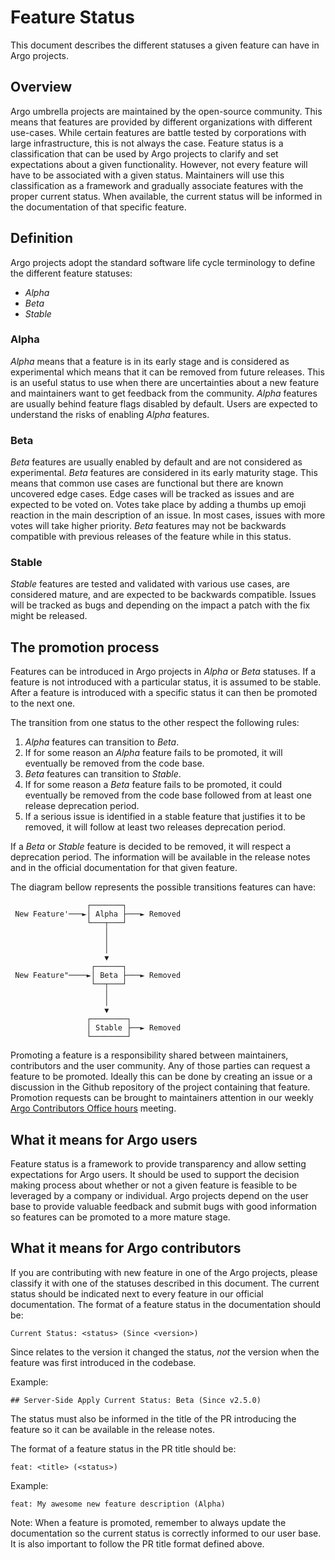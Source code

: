 # Feature Status

This document describes the different statuses a given feature can
have in Argo projects.

## Overview

Argo umbrella projects are maintained by the open-source community.
This means that features are provided by different organizations with
different use-cases. While certain features are battle tested by
corporations with large infrastructure, this is not always the case.
Feature status is a classification that can be used by Argo projects
to clarify and set expectations about a given functionality. However,
not every feature will have to be associated with a given status.
Maintainers will use this classification as a framework and gradually
associate features with the proper current status. When available, the
current status will be informed in the documentation of that specific
feature.

## Definition

Argo projects adopt the standard software life cycle terminology to
define the different feature statuses:

- _Alpha_
- _Beta_
- _Stable_

### Alpha

_Alpha_ means that a feature is in its early stage and is considered
as experimental which means that it can be removed from future
releases. This is an useful status to use when there are uncertainties
about a new feature and maintainers want to get feedback from the
community. _Alpha_ features are usually behind feature flags disabled
by default. Users are expected to understand the risks of enabling
_Alpha_ features.

### Beta

_Beta_ features are usually enabled by default and are not considered
as experimental. _Beta_ features are considered in its early maturity
stage. This means that common use cases are functional but there are
known uncovered edge cases. Edge cases will be tracked as issues and
are expected to be voted on. Votes take place by adding a thumbs up
emoji reaction in the main description of an issue. In most cases,
issues with more votes will take higher priority. _Beta_ features may
not be backwards compatible with previous releases of the feature
while in this status.

### Stable

_Stable_ features are tested and validated with various use cases, are
considered mature, and are expected to be backwards compatible. Issues
will be tracked as bugs and depending on the impact a patch with the
fix might be released.

## The promotion process

Features can be introduced in Argo projects in _Alpha_ or _Beta_
statuses. If a feature is not introduced with a particular status,
it is assumed to be stable. After a feature is introduced with a 
specific status it can then be promoted to the next one.

The transition from one status to the other respect the following
rules:

1. _Alpha_ features can transition to _Beta_.
1. If for some reason an _Alpha_ feature fails to be promoted, it will
eventually be removed from the code base.
1. _Beta_ features can transition to _Stable_.
1. If for some reason a _Beta_ feature fails to be promoted, it could
eventually be removed from the code base followed from at least one
release deprecation period.
1. If a serious issue is identified in a stable feature that justifies
it to be removed, it will follow at least two releases deprecation
period.

If a _Beta_ or _Stable_ feature is decided to be removed, it will
respect a deprecation period. The information will be available in the
release notes and in the official documentation for that given
feature.

The diagram bellow represents the possible transitions features can
have:

``` 
                 ┌───────┐
 New Feature'───►│ Alpha ├───► Removed
                 └───┬───┘
                     │
                     │
                     │
                     ▼
                  ┌──────┐
 New Feature"────►│ Beta ├───► Removed
                  └──┬───┘
                     │
                     │
                     ▼
                 ┌────────┐
                 │ Stable ├──► Removed
                 └────────┘
```

Promoting a feature is a responsibility shared between maintainers,
contributors and the user community. Any of those parties can request
a feature to be promoted. Ideally this can be done by creating an
issue or a discussion in the Github repository of the project
containing that feature. Promotion requests can be brought to
maintainers attention in our weekly [Argo Contributors Office
hours][1] meeting.

## What it means for Argo users

Feature status is a framework to provide transparency and allow
setting expectations for Argo users. It should be used to support the
decision making process about whether or not a given feature is
feasible to be leveraged by a company or individual. Argo projects
depend on the user base to provide valuable feedback and submit bugs
with good information so features can be promoted to a more mature
stage.

## What it means for Argo contributors

If you are contributing with new feature in one of the Argo projects,
please classify it with one of the statuses described in this
document. The current status should be indicated next to every feature
in our official documentation. The format of a feature status in the
documentation should be:

`Current Status: <status> (Since <version>)`

Since relates to the version it changed the status, _not_ the version
when the feature was first introduced in the codebase.

Example:

`## Server-Side Apply Current Status: Beta (Since v2.5.0)`

The status must also be informed in the title of the PR introducing
the feature so it can be available in the release notes.

The format of a feature status in the PR title should be:

`feat: <title> (<status>)`

Example:

`feat: My awesome new feature description (Alpha)`

Note: When a feature is promoted, remember to always update the
documentation so the current status is correctly informed to our
user base. It is also important to follow the PR title format
defined above.

[1]: https://docs.google.com/document/d/1xkoFkVviB70YBzSEa4bDnu-rUZ1sIFtwKKG1Uw8XsY8/edit?pli=1#
